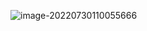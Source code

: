 ![image-20220730110055666](C:\Users\lisherry\AppData\Roaming\Typora\typora-user-images\image-20220730110055666.png)